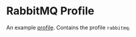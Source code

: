 # RabbitMQ Profile
An example [profile](https://github.com/weaveworks/profiles). Contains the profile `rabbitmq`.